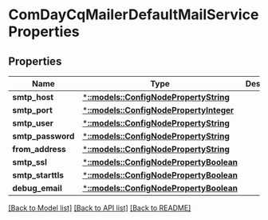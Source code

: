 # ComDayCqMailerDefaultMailServiceProperties

## Properties
Name | Type | Description | Notes
------------ | ------------- | ------------- | -------------
**smtp_host** | [***::models::ConfigNodePropertyString**](configNodePropertyString.md) |  | [optional] 
**smtp_port** | [***::models::ConfigNodePropertyInteger**](configNodePropertyInteger.md) |  | [optional] 
**smtp_user** | [***::models::ConfigNodePropertyString**](configNodePropertyString.md) |  | [optional] 
**smtp_password** | [***::models::ConfigNodePropertyString**](configNodePropertyString.md) |  | [optional] 
**from_address** | [***::models::ConfigNodePropertyString**](configNodePropertyString.md) |  | [optional] 
**smtp_ssl** | [***::models::ConfigNodePropertyBoolean**](configNodePropertyBoolean.md) |  | [optional] 
**smtp_starttls** | [***::models::ConfigNodePropertyBoolean**](configNodePropertyBoolean.md) |  | [optional] 
**debug_email** | [***::models::ConfigNodePropertyBoolean**](configNodePropertyBoolean.md) |  | [optional] 

[[Back to Model list]](../README.md#documentation-for-models) [[Back to API list]](../README.md#documentation-for-api-endpoints) [[Back to README]](../README.md)


